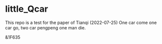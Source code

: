 # little_Qcar
This repo is a test for the paper of Tianqi (2022-07-25)
 One car come one car go, two car pengpeng one man die. <p> &1F635 </p>
